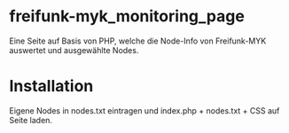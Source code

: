 # freifunk-myk_monitoring_page
Eine Seite auf Basis von PHP, welche die Node-Info von Freifunk-MYK auswertet und ausgewählte Nodes.

# Installation
Eigene Nodes in nodes.txt eintragen und index.php + nodes.txt + CSS auf Seite laden.
